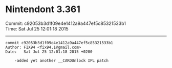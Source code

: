 # Nintendont 3.361
Commit: c92053b3d1f09e4e1412a9a447ef5c85321533b1  
Time: Sat Jul 25 12:01:18 2015   

-----

```
commit c92053b3d1f09e4e1412a9a447ef5c85321533b1
Author: FIX94 <fix94.1@gmail.com>
Date:   Sat Jul 25 12:01:18 2015 +0200

    -added yet another __CARDUnlock IPL patch
```
